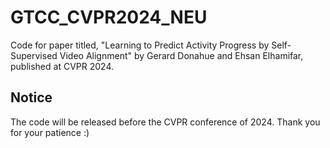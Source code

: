 # GTCC_CVPR2024_NEU
Code for paper titled, "Learning to Predict Activity Progress by Self-Supervised Video Alignment" by Gerard Donahue and Ehsan Elhamifar, published at CVPR 2024.

## Notice
The code will be released before the CVPR conference of 2024. Thank you for your patience :) 
